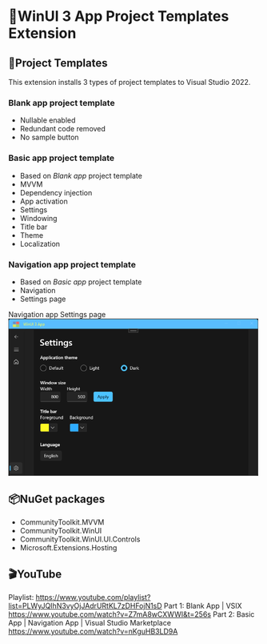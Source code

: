 # 📒WinUI 3 App Project Templates Extension

## 📝Project Templates

This extension installs 3 types of project templates to Visual Studio 2022.

### Blank app project template

- Nullable enabled
- Redundant code removed
- No sample button

### Basic app project template

- Based on _Blank app_ project template
- MVVM
- Dependency injection
- App activation
- Settings
- Windowing
- Title bar
- Theme
- Localization

### Navigation app project template

- Based on _Basic app_ project template
- Navigation
- Settings page

<figcaption>Navigation app Settings page</figcaption>
<img src="./WinUI3AppProjectTemplatesExtension/Assets/navigation-app-screenshot.png" width=500>

## 📦NuGet packages

- CommunityToolkit.MVVM
- CommunityToolkit.WinUI
- CommunityToolkit.WinUI.UI.Controls
- Microsoft.Extensions.Hosting

## 🎬YouTube
Playlist: 
https://www.youtube.com/playlist?list=PLWyJQIhN3vyOjJAdrURtKL7zDHFojN1sD
Part 1: Blank App | VSIX
https://www.youtube.com/watch?v=Z7mA8wCXWWI&t=256s
Part 2: Basic App | Navigation App | Visual Studio Marketplace
https://www.youtube.com/watch?v=nKguHB3LD9A
